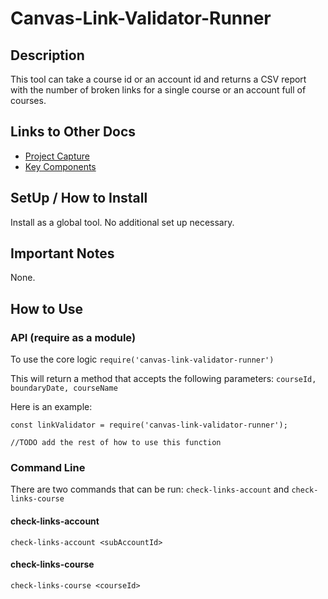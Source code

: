 # Canvas-Link-Validator-Runner

## Description
This tool can take a course id or an account id and returns a CSV report with the number of broken links for a single course or an account full of courses.

## Links to Other Docs

- [Project Capture](./docs/ProjectCaptureDoc.md)
- [Key Components](./docs/KeyComponentsDoc.md)

## SetUp / How to Install

Install as a global tool.  No additional set up necessary.

## Important Notes

None.

## How to Use

### API (require as a module)

To use the core logic ```require('canvas-link-validator-runner')```

This will return a method that accepts the following parameters: ```courseId, boundaryDate, courseName```

Here is an example:

```
const linkValidator = require('canvas-link-validator-runner');

//TODO add the rest of how to use this function

```

### Command Line

There are two commands that can be run: ```check-links-account``` and ```check-links-course```

#### check-links-account

```
check-links-account <subAccountId>
```

#### check-links-course

```
check-links-course <courseId>
```


